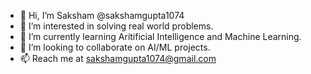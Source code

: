 - 👋 Hi, I’m Saksham @sakshamgupta1074
- 👀 I’m interested in solving real world problems.
- 🌱 I’m currently learning Aritificial Intelligence and Machine Learning.
- 💞️ I’m looking to collaborate on AI/ML projects.
- 📫 Reach me at sakshamgupta1074@gmail.com

<!---
sakshamgupta1074/sakshamgupta1074 is a ✨ special ✨ repository because its `README.md` (this file) appears on your GitHub profile.
You can click the Preview link to take a look at your changes.
--->
